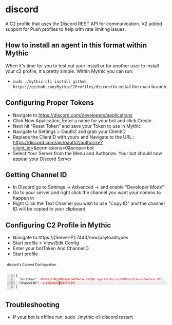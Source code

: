 # discord

A C2 profile that uses the Discord REST API for communication. V2 added support for Push profiles to help with rate limiting issues.

## How to install an agent in this format within Mythic

When it's time for you to test out your install or for another user to install your c2 profile, it's pretty simple. Within Mythic you can run:

* `sudo ./mythic-cli install github https://github.com/MythicC2Profiles/discord` to install the main branch

## Configuring Proper Tokens

- Navigate to https://discord.com/developers/applications
- Click New Application, Enter a name for your bot and click Create.
- Next hit “Reset Token” and save your Token to use in Mythic
- Navigate to Settings > Oauth2 and grab your ClientID
- Replace the ClientID with yours and Navigate to the URL : https://discord.com/api/oauth2/authorize?client_id=<ClientID>&permissions=0&scope=bot
- Select Your Server from the Menu and Authorize. Your bot should now appear your Discord Server


## Getting Channel ID

- In Discord go to Settings -> Advanced -> and enable "Developer Mode"
- Go to your server and right click the channel you want your comms to happen in
- Right Click the Text Channel you wish to use "Copy ID" and the channel ID will be copied to your clipboard
  
## Configuring C2 Profile in Mythic
- Navigate to https://[ServerIP]:7443/new/payloadtypes
- Start profile > View/Edit Config 
- Enter your botToken And ChannelID
- Start profile 

![Screenshot](Example-config.png)

## Troubleshooting
- If your bot  is offline run: sudo ./mythic-cli discord restart
